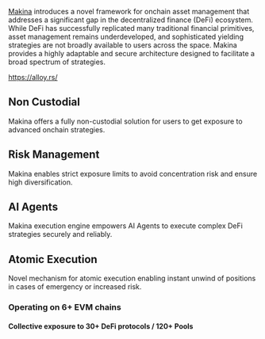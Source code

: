[Makina](https://makina.finance/) introduces a novel framework for onchain asset management that addresses a significant gap in the decentralized finance (DeFi) ecosystem. While DeFi has successfully replicated many traditional financial primitives, asset management remains underdeveloped, and sophisticated yielding strategies are not broadly available to users across the space. Makina provides a highly adaptable and secure architecture designed to facilitate a broad spectrum of strategies.


https://alloy.rs/


Non Custodial
-------------

Makina offers a fully non-custodial solution for users to get exposure to advanced onchain strategies.

Risk Management
---------------

Makina enables strict exposure limits to avoid concentration risk and ensure high diversification.

AI Agents
---------

Makina execution engine empowers AI Agents to execute complex DeFi strategies securely and reliably.

Atomic Execution
----------------

Novel mechanism for atomic execution enabling instant unwind of positions in cases of emergency or increased risk.

### Operating on 6+ EVM chains

#### Collective exposure to 30+ DeFi protocols / 120+ Pools